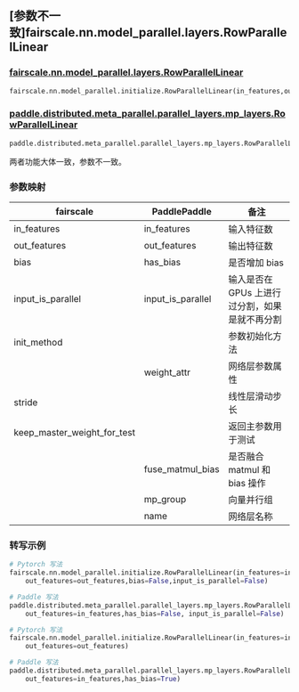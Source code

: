 ## [参数不一致]fairscale.nn.model_parallel.layers.RowParallelLinear

### [fairscale.nn.model_parallel.layers.RowParallelLinear](https://github.com/facebookresearch/fairscale/blob/164cc0f3170b4a3951dd84dda29c3e1504ac4d6e/fairscale/nn/model_parallel/layers.py#L299)

```python
fairscale.nn.model_parallel.initialize.RowParallelLinear(in_features,out_features,bias,input_is_parallel,init_method,stride,keep_master_weight_for_test)
```
### [paddle.distributed.meta_parallel.parallel_layers.mp_layers.RowParallelLinear](https://github.com/PaddlePaddle/Paddle/blob/016766cc89fabc10181453ce70b701dd8ed019f6/python/paddle/distributed/fleet/layers/mpu/mp_layers.py#L291)

```python
paddle.distributed.meta_parallel.parallel_layers.mp_layers.RowParallelLinear(in_features,out_features,weight_attr,has_bias,input_is_parallel,fuse_matmul_bias,mp_group,name)
```

两者功能大体一致，参数不一致。

### 参数映射

| fairscale | PaddlePaddle | 备注     |
| --------- | ------------ | -------- |
| in_features | in_features| 输入特征数 |
| out_features |out_features |输出特征数|
| bias |has_bias | 是否增加 bias |
| input_is_parallel |input_is_parallel | 输入是否在 GPUs 上进行过分割，如果是就不再分割 |
| init_method | | 参数初始化方法|
|             |weight_attr | 网络层参数属性|
| stride | | 线性层滑动步长 |
| keep_master_weight_for_test | | 返回主参数用于测试 |
|  |fuse_matmul_bias | 是否融合 matmul 和 bias 操作 |
|  | mp_group| 向量并行组|
|  | name| 网络层名称|

### 转写示例

```python
# Pytorch 写法
fairscale.nn.model_parallel.initialize.RowParallelLinear(in_features=in_features,
    out_features=out_features,bias=False,input_is_parallel=False)

# Paddle 写法
paddle.distributed.meta_parallel.parallel_layers.mp_layers.RowParallelLinear(in_features=in_features,
    out_features=in_features,has_bias=False, input_is_parallel=False)

# Pytorch 写法
fairscale.nn.model_parallel.initialize.RowParallelLinear(in_features=in_features,
    out_features=out_features)

# Paddle 写法
paddle.distributed.meta_parallel.parallel_layers.mp_layers.RowParallelLinear(in_features=in_features,
    out_features=in_features,has_bias=True)
```

